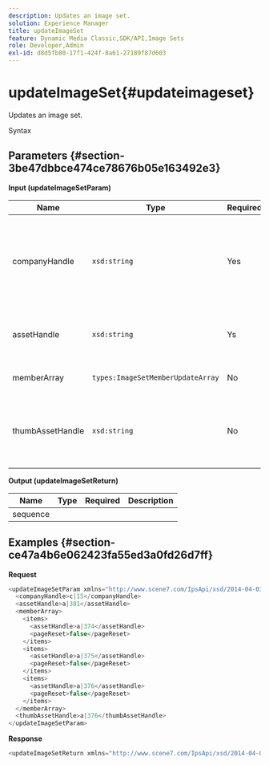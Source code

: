 ```yaml
---
description: Updates an image set.
solution: Experience Manager
title: updateImageSet
feature: Dynamic Media Classic,SDK/API,Image Sets
role: Developer,Admin
exl-id: d8d5fb80-17f1-424f-8a61-27189f87d603
---
```

# updateImageSet{#updateimageset}

Updates an image set.

 Syntax 

## Parameters {#section-3be47dbbce474ce78676b05e163492e3}

**Input (updateImageSetParam)** 

|  Name  | Type  | Required  | Description  |
|---|---|---|---|
|  companyHandle  | `xsd:string`  | Yes  | The handle to the company that contains the image set you want to modify.  |
|  assetHandle  | `xsd:string`  | Ys  | The handle to the image set you want to modify.  |
|  memberArray  | `types:ImageSetMemberUpdateArray`  | No  | Resets image set members.  |
|  thumbAssetHandle  | `xsd:string`  | No  | The handle of the asset that acts as the thumbnail for the image set.  |

**Output (updateImageSetReturn)**

|  Name  | Type  | Required  | Description  |
|---|---|---|---|
|  sequence  |  |  |  |

## Examples {#section-ce47a4b6e062423fa55ed3a0fd26d7ff}

**Request** 

```java
<updateImageSetParam xmlns="http://www.scene7.com/IpsApi/xsd/2014-04-03"> 
  <companyHandle>c|15</companyHandle> 
  <assetHandle>a|381</assetHandle> 
  <memberArray> 
    <items> 
      <assetHandle>a|374</assetHandle> 
      <pageReset>false</pageReset> 
    </items> 
    <items> 
      <assetHandle>a|375</assetHandle> 
      <pageReset>false</pageReset> 
    </items> 
    <items> 
      <assetHandle>a|376</assetHandle> 
      <pageReset>false</pageReset> 
    </items> 
  </memberArray> 
  <thumbAssetHandle>a|376</thumbAssetHandle> 
</updateImageSetParam>
```

**Response** 

```java
<updateImageSetReturn xmlns="http://www.scene7.com/IpsApi/xsd/2014-04-03"/>
```
